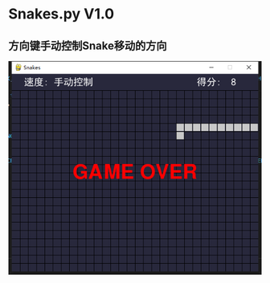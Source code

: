 # Snakes.py V1.0
## 方向键手动控制Snake移动的方向
![Snakes_SCOPE.jpg](https://github.com/ron-dicaprio/pygame/raw/master/Snakes/Snakes_SCOPE.jpg)
